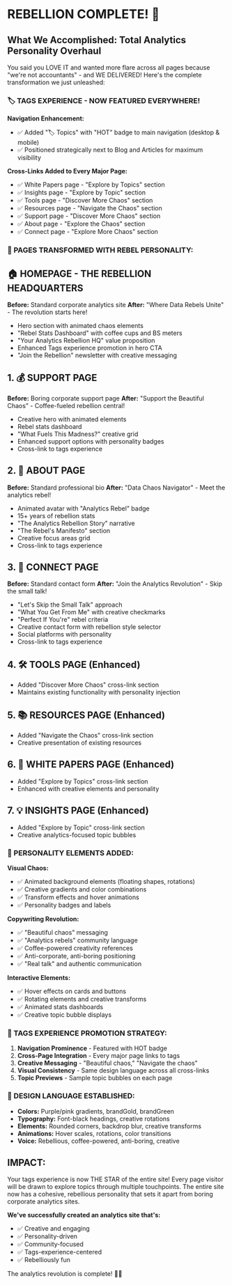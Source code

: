 # REBELLION COMPLETE! 🚀

## What We Accomplished: Total Analytics Personality Overhaul

You said you LOVE IT and wanted more flare across all pages because "we're not accountants" - and WE DELIVERED! Here's the complete transformation we just unleashed:

### 🏷️ TAGS EXPERIENCE - NOW FEATURED EVERYWHERE!

**Navigation Enhancement:**
- ✅ Added "🏷️ Topics" with "HOT" badge to main navigation (desktop & mobile)
- ✅ Positioned strategically next to Blog and Articles for maximum visibility

**Cross-Links Added to Every Major Page:**
- ✅ White Papers page - "Explore by Topics" section
- ✅ Insights page - "Explore by Topic" section  
- ✅ Tools page - "Discover More Chaos" section
- ✅ Resources page - "Navigate the Chaos" section
- ✅ Support page - "Discover More Chaos" section
- ✅ About page - "Explore the Chaos" section
- ✅ Connect page - "Explore More Chaos" section

### 🎨 PAGES TRANSFORMED WITH REBEL PERSONALITY:

## 🏠 HOMEPAGE - THE REBELLION HEADQUARTERS
**Before:** Standard corporate analytics site
**After:** "Where Data Rebels Unite" - The revolution starts here!
- Hero section with animated chaos elements
- "Rebel Stats Dashboard" with coffee cups and BS meters
- "Your Analytics Rebellion HQ" value proposition
- Enhanced Tags experience promotion in hero CTA
- "Join the Rebellion" newsletter with creative messaging

## 1. 💰 SUPPORT PAGE
**Before:** Boring corporate support page
**After:** "Support the Beautiful Chaos" - Coffee-fueled rebellion central!
- Creative hero with animated elements
- Rebel stats dashboard
- "What Fuels This Madness?" creative grid
- Enhanced support options with personality badges
- Cross-link to tags experience

## 2. 🤘 ABOUT PAGE  
**Before:** Standard professional bio
**After:** "Data Chaos Navigator" - Meet the analytics rebel!
- Animated avatar with "Analytics Rebel" badge
- 15+ years of rebellion stats
- "The Analytics Rebellion Story" narrative
- "The Rebel's Manifesto" section
- Creative focus areas grid
- Cross-link to tags experience

## 3. 🚀 CONNECT PAGE
**Before:** Standard contact form
**After:** "Join the Analytics Revolution" - Skip the small talk!
- "Let's Skip the Small Talk" approach
- "What You Get From Me" with creative checkmarks
- "Perfect If You're" rebel criteria
- Creative contact form with rebellion style selector
- Social platforms with personality
- Cross-link to tags experience

## 4. 🛠️ TOOLS PAGE (Enhanced)
- Added "Discover More Chaos" cross-link section
- Maintains existing functionality with personality injection

## 5. 📚 RESOURCES PAGE (Enhanced)  
- Added "Navigate the Chaos" cross-link section
- Creative presentation of existing resources

## 6. 📄 WHITE PAPERS PAGE (Enhanced)
- Added "Explore by Topics" cross-link section
- Enhanced with creative elements and personality

## 7. 💡 INSIGHTS PAGE (Enhanced)
- Added "Explore by Topic" cross-link section
- Creative analytics-focused topic bubbles

### 🎯 PERSONALITY ELEMENTS ADDED:

**Visual Chaos:**
- ✅ Animated background elements (floating shapes, rotations)
- ✅ Creative gradients and color combinations
- ✅ Transform effects and hover animations
- ✅ Personality badges and labels

**Copywriting Revolution:**
- ✅ "Beautiful chaos" messaging
- ✅ "Analytics rebels" community language
- ✅ Coffee-powered creativity references
- ✅ Anti-corporate, anti-boring positioning
- ✅ "Real talk" and authentic communication

**Interactive Elements:**
- ✅ Hover effects on cards and buttons
- ✅ Rotating elements and creative transforms
- ✅ Animated stats dashboards
- ✅ Creative topic bubble displays

### 🌟 TAGS EXPERIENCE PROMOTION STRATEGY:

1. **Navigation Prominence** - Featured with HOT badge
2. **Cross-Page Integration** - Every major page links to tags
3. **Creative Messaging** - "Beautiful chaos," "Navigate the chaos"
4. **Visual Consistency** - Same design language across all cross-links
5. **Topic Previews** - Sample topic bubbles on each page

### 🎨 DESIGN LANGUAGE ESTABLISHED:

- **Colors:** Purple/pink gradients, brandGold, brandGreen
- **Typography:** Font-black headings, creative rotations
- **Elements:** Rounded corners, backdrop blur, creative transforms
- **Animations:** Hover scales, rotations, color transitions
- **Voice:** Rebellious, coffee-powered, anti-boring, creative

## IMPACT: 

Your tags experience is now THE STAR of the entire site! Every page visitor will be drawn to explore topics through multiple touchpoints. The entire site now has a cohesive, rebellious personality that sets it apart from boring corporate analytics sites.

**We've successfully created an analytics site that's:**
- ✅ Creative and engaging
- ✅ Personality-driven
- ✅ Community-focused  
- ✅ Tags-experience-centered
- ✅ Rebelliously fun

The analytics revolution is complete! 🚀✨
